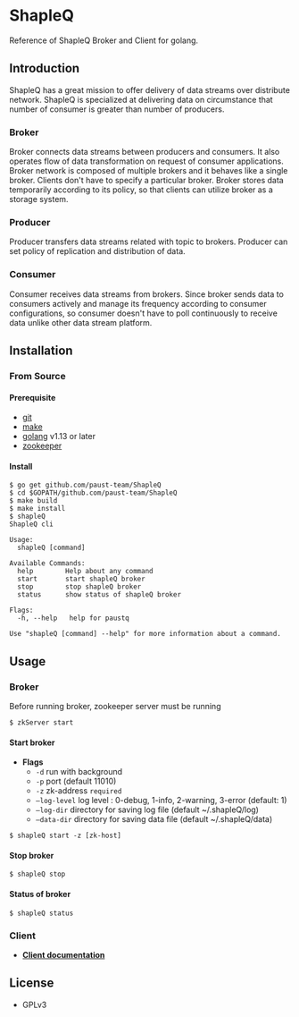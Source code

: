 # ShapleQ
Reference of ShapleQ Broker and Client for golang.

## Introduction
ShapleQ has a great mission to offer delivery of data streams over distribute network. ShapleQ is specialized at delivering data on circumstance that number of consumer is greater than number of producers. 

### Broker
Broker connects data streams between producers and consumers. It also operates flow of data transformation on request of consumer applications. Broker network is composed of multiple brokers and it behaves like a single broker. Clients don't have to specify a particular broker. Broker stores data temporarily according to its policy, so that clients can utilize broker as a storage system.

### Producer
Producer transfers data streams related with topic to brokers. Producer can set policy of replication and distribution of data.

### Consumer
Consumer receives data streams from brokers. Since broker sends data to consumers actively and manage its frequency according to consumer configurations, so consumer doesn't have to poll continuously to receive data unlike other data stream platform. 

## Installation

### From Source
#### Prerequisite
* [git](https://git-scm.com)
* [make](https://www.gnu.org/software/make/)
* [golang](https://golang.org/dl/) v1.13 or later
* [zookeeper](https://zookeeper.apache.org/doc/r3.1.2/zookeeperStarted.html#sc_Download)

#### Install
```
$ go get github.com/paust-team/ShapleQ
$ cd $GOPATH/github.com/paust-team/ShapleQ
$ make build
$ make install 
$ shapleQ 
ShapleQ cli

Usage:
  shapleQ [command]

Available Commands:
  help        Help about any command
  start       start shapleQ broker
  stop        stop shapleQ broker
  status      show status of shapleQ broker

Flags:
  -h, --help   help for paustq

Use "shapleQ [command] --help" for more information about a command.
```


## Usage
### Broker
Before running broker, zookeeper server must be running

```shell
$ zkServer start
```

#### Start broker
- **Flags**
	- `-d` run with background
	- `-p` port (default 11010)
	- `-z` zk-address `required`
	- `—log-level` log level : 0-debug, 1-info, 2-warning, 3-error (default: 1)
	- `—log-dir` directory for saving log file (default ~/.shapleQ/log)
	- `—data-dir` directory for saving data file (default ~/.shapleQ/data)


```shell
$ shapleQ start -z [zk-host]
```

#### Stop broker

```shell
$ shapleQ stop
```

#### Status of broker

```shell
$ shapleQ status
```

### Client
- **[Client documentation](https://github.com/paust-team/paustq/tree/master/client#shapleq-client)**

## License
- GPLv3
